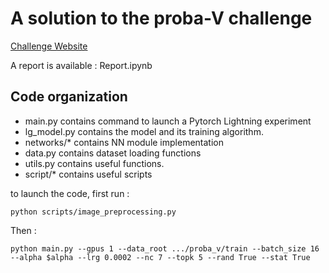
# A solution to the proba-V challenge

[Challenge Website](https://kelvins.esa.int/proba-v-super-resolution/)

A report is available : Report.ipynb

## Code organization

- main.py contains command to launch a Pytorch Lightning experiment
- lg_model.py contains the model and its training algorithm.
- networks/* contains NN module implementation
- data.py contains dataset loading functions
- utils.py contains useful functions.
- script/* contains useful scripts


to launch the code, first run :
 
 ```
 python scripts/image_preprocessing.py
```

Then :
```
python main.py --gpus 1 --data_root .../proba_v/train --batch_size 16 --alpha $alpha --lrg 0.0002 --nc 7 --topk 5 --rand True --stat True
```

